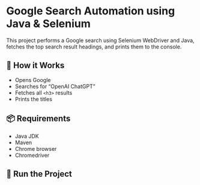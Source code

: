 # Google Search Automation using Java & Selenium

This project performs a Google search using Selenium WebDriver and Java, fetches the top search result headings, and prints them to the console.

## 🧪 How it Works
- Opens Google
- Searches for “OpenAI ChatGPT”
- Fetches all `<h3>` results
- Prints the titles

## 📦 Requirements
- Java JDK
- Maven
- Chrome browser
- Chromedriver

## 🚀 Run the Project